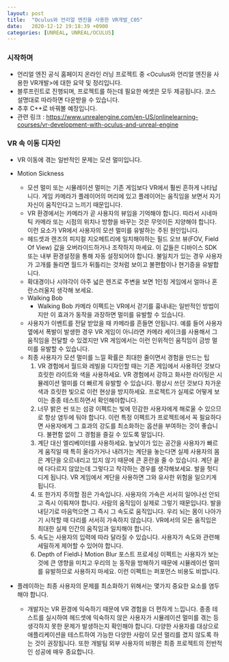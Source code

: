 ```yaml
---
layout: post
title:  "Oculus와 언리얼 엔진을 사용한 VR개발_C05"
date:   2020-12-12 19:18:39 +0900
categories: [UNREAL, UNREAL/OCULUS]
---
```


### 시작하며
- 언리얼 엔진 공식 홈페이지 온라인 러닝 프로젝트 중 \<Oculus와 언리얼 엔진을 사용한 VR개발\>에 대한 요약 및 정리입니다.
- 블루프린트로 진행되며, 프로젝트를 하는데 필요한 에셋은 모두 제공됩니다. 코스 설명대로 따라하면 다운받을 수 있습니다.
- 추후 C++로 바꿔볼 예정입니다.
- 관련 링크 : https://www.unrealengine.com/en-US/onlinelearning-courses/vr-development-with-oculus-and-unreal-engine

### VR 속 이동 디자인
- VR 이동에 겪는 일반적인 문제는 모션 멀미입니다.
- Motion Sickness
  - 모션 멀미 또는 시뮬레이션 멀미는 기존 게임보다 VR에서 훨씬 흔하게 나타납니다. 게임 카메라가 플레이어의 머리에 있고 플레이어는 움직임을 보면서 자기 자신이 움직인다고 느끼기 때문입니다.
  - VR 환경에서는 카메라가 곧 사용자의 뷰임을 기억해야 합니다. 따라서 시네마틱 카메라 또는 시점의 위치나 방향을 바꾸는 것은 무엇이든 지양해야 합니다. 이런 요소가 VR에서 사용자의 모션 멀미를 유발하는 주된 원인입니다.
  - 헤드셋과 렌즈의 피지컬 지오메트리에 일치해야하는 필드 오브 뷰(FOV, Field Of View) 값을 오버라이드하거나 조작하지 마세요. 이 값들은 디바이스 SDK 또는 내부 환경설정을 통해 자동 설정되어야 합니다. 불일치가 있는 경우 사용자가 고개를 돌리면 월드가 뒤틀리는 것처럼 보이고 불편함이나 현기증을 유발합니다.
  - 확대경이나 시야각이 아주 넓은 렌즈로 주변을 보면 1인칭 게임에서 얼마나 혼란스러울지 생각해 보세요.
  - Walking Bob
    - Walking Bob 카메라 이펙트는 VR에서 걷기를 흉내내는 일반적인 방법이지만 이 효과가 동작을 과장하면 멀미를 유발할 수 있습니다.
  - 사용자가 이벤트를 전달 받았을 때 카메라를 흔들면 안됩니다. 예를 들어 사용자 옆에서 폭발이 발생한 경우 VR 게임이 아니라면 카메라 세이크를 사용해서 그 움직임을 전달할 수 있겠지만 VR 게임에서는 이런 인위적인 움직임이 금방 멀미를 유발할 수 있습니다.
  - 최종 사용자가 모션 멀미를 느낄 확률은 최대한 줄이면서 경험을 만드는 팁
    1. VR 경험에서 월드와 레빌을 디자인할 때는 기존 게임에서 사용하던 것보다 흐릿한 라이트와 색을 사용하세요. VR 경험에서 강하고 화사한 라이팅은 시뮬레이션 멀미를 더 빠르게 유발할 수 있습니다. 평상시 쓰던 것보다 차가운 색과 흐릿한 빛으로 이런 현상을 방지하세요. 프로젝트가 실제로 어떻게 보이는 종종 테스트하면서 확인해야합니다.
    2. 너무 밝은 씬 또는 섬광 이펙트는 빛에 민감한 사용자에게 해로울 수 있으므로 항상 염두에 둬야 합니다. 이런 특정 이펙트가 프로젝트에서 꼭 필요하다면 사용자에게 그 효과의 강도를 최소화하는 옵션을 부여하는 것이 좋습니다. 불편함 없이 그 경험을 즐길 수 있도록 말입니다.
    3. 계단 대신 엘리베이터를 사용하세요. 높낮이가 있는 공간을 사용자가 빠르게 움직일 때 특히 올라가거나 내려가는 계단을 놓는다면 실제 사용자의 몸은 계단을 오르내리고 있지 않기 때문에 큰 혼란을 줄 수 있습니다. 계단 끝에 다다르지 않았는데 그렇다고 착각하는 경우를 생각해보세요. 발을 헛디디게 됩니다. VR 게임에서 계단을 사용하면 그와 유사한 위험을 일으키게 됩니다.
    4. 또 한가지 주의할 점은 가속입니다. 사용자의 가속은 서서히 일어나선 안되고 즉시 이뤄져야 합니다. 사람의 움직임이 실제로 그렇기 때문입니다. 발을 내딛기로 마음먹으면 그 즉시 그 속도로 움직입니다. 우리 뇌는 몸이 나아가기 시작할 때 다리를 서서히 가속하지 않습니다. VR에서의 모든 움직임은 최대한 실제 인간의 움직임과 일치해야 합니다.
    5. 속도는 사용자의 입력에 따라 달라질 수 있습니다. 사용자가 속도와 관련해 세밀하게 제어할 수 있어야 합니다.
    6. Depth of Field나 Motion Blur 포스트 프로세싱 이펙트는 사용자가 보는 것에 큰 영향을 미치고 우리의 눈 동작을 방해하기 때문에 시뮬레이션 멀미를 유발하므로 사용하지 마세요. 이런 이펙트는 퍼포먼스 비용도 비쌉니다.

- 플레이하는 최종 사용자의 문제를 최소화하기 위해서는 몇가지 중요한 요소를 염두해야 합니다.
  - 개발자는 VR 환경에 익숙하기 때문에 VR 경험을 더 편하게 느낍니다. 종종 테스트를 실시하여 헤드셋에 익숙하지 않은 사용자가 시뮬레이션 멀미를 겪는 등 생각하지 못한 문제가 발생하는지 확인해야 합니다. 다양한 사용자를 대상으로 애플리케이션을 테스트하여 가능한 다양한 사람이 모션 멀리를 겼지 않도록 하는 것이 권장됩니다. 또한 개발팀 외부 사용자의 비평은 최종 프로젝트의 전반적인 성공에 매우 중요합니다.
